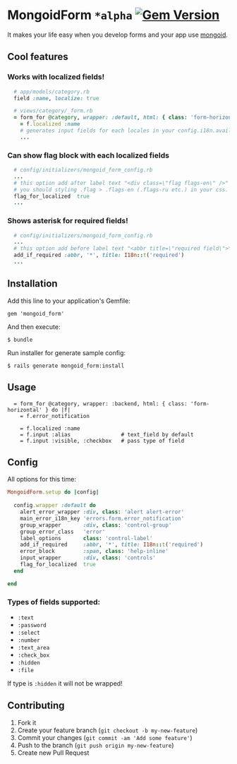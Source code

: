 # MongoidForm ``*alpha`` [![Gem Version](https://badge.fury.io/rb/mongoid_form.png)](http://badge.fury.io/rb/mongoid_form)

It makes your life easy when you develop forms and your app use [mongoid](https://github.com/mongoid/mongoid).

## Cool features

### Works with localized fields!

``` ruby  
  # app/models/category.rb
  field :name, localize: true

  # views/category/_form.rb
  = form_for @category, wrapper: :default, html: { class: 'form-horizontal' } do |f|
    = f.localized :name 
    # generates input fields for each locales in your config.i18n.available_locales
    ...
```

### Can show flag block with each localized fields

``` ruby
  # config/initializers/mongoid_form_config.rb
  ...
  # this option add after label text "<div class=\"flag flags-en\" />" to each locale fo localized fields 
  # you should styling .flag > .flags-en (.flags-ru etc.) in your css.
  flag_for_localized  true
  ...
```

### Shows asterisk for required fields!

``` ruby
  # config/initializers/mongoid_form_config.rb
  ...
  # this option add before label text "<abbr title=\"required field\">*</abbr>" to required fields 
  add_if_required :abbr, '*', title: I18n::t('required')
  ...
```

## Installation

Add this line to your application's Gemfile:

    gem 'mongoid_form'

And then execute:

    $ bundle

Run installer for generate sample config:

    $ rails generate mongoid_form:install

## Usage

``` haml
  = form_for @category, wrapper: :backend, html: { class: 'form-horizontal' } do |f|
    = f.error_notification
      
    = f.localized :name
    = f.input :alias                # text_field by default
    = f.input :visible, :checkbox   # pass type of field  
```

## Config

All options for this time:

``` ruby
MongoidForm.setup do |config|
  
  config.wrapper :default do
    alert_error_wrapper :div, class: 'alert alert-error'
    main_error_i18n_key 'errors.form.error_notification'
    group_wrapper       :div, class: 'control-group'
    group_error_class   'error'
    label_options       class: 'control-label'
    add_if_required     :abbr, '*', title: I18n::t('required')
    error_block         :span, class: 'help-inline'
    input_wrapper       :div, class: 'controls'
    flag_for_localized  true
  end

end
```

### Types of fields supported:
  
  * ```:text```
  * ```:password```
  * ```:select```
  * ```:number```
  * ```:text_area```
  * ```:check_box```
  * ```:hidden```
  * ```:file```

If type is ```:hidden``` it will not be wrapped!


## Contributing

1. Fork it
2. Create your feature branch (`git checkout -b my-new-feature`)
3. Commit your changes (`git commit -am 'Add some feature'`)
4. Push to the branch (`git push origin my-new-feature`)
5. Create new Pull Request
